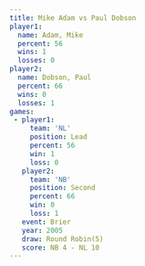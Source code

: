 ```yaml
---
title: Mike Adam vs Paul Dobson
player1:            
  name: Adam, Mike  
  percent: 56       
  wins: 1           
  losses: 0         
player2:            
  name: Dobson, Paul
  percent: 66       
  wins: 0           
  losses: 1         
games:
 - player1:        
     team: 'NL'    
     position: Lead
     percent: 56   
     win: 1        
     loss: 0       
   player2:          
     team: 'NB'      
     position: Second
     percent: 66     
     win: 0          
     loss: 1         
   event: Brier        
   year: 2005          
   draw: Round Robin(5)
   score: NB 4 - NL 10 
---
```

